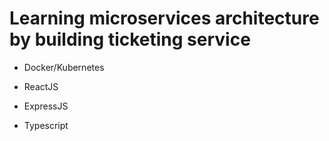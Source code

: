 # Learning microservices architecture by building ticketing service

- Docker/Kubernetes

- ReactJS

- ExpressJS

- Typescript
